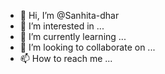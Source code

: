 - 👋 Hi, I’m @Sanhita-dhar
- 👀 I’m interested in ...
- 🌱 I’m currently learning ...
- 💞️ I’m looking to collaborate on ...
- 📫 How to reach me ...

<!---
Sanhita-dhar/Sanhita-dhar is a ✨ special ✨ repository because its `README.md` (this file) appears on your GitHub profile.
You can click the Preview link to take a look at your changes.
--->
